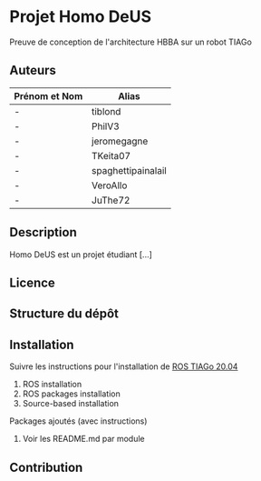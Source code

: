 # Projet Homo DeUS
Preuve de conception de l'architecture HBBA sur un robot TIAGo

## Auteurs
|  Prénom et Nom   |    Alias   |
|------------------|----------|
| - | tiblond |
| - | PhilV3 |
| - | jeromegagne |
| - | TKeita07 |
| - | spaghettipainalail |
| - | VeroAllo |
| - | JuThe72 |

## Description

Homo DeUS est un projet étudiant [...]

## Licence

<!-- - Source code files: [GPLv3](LICENSE_SOURCE_CODE) -->
<!-- - Source code files: [BSD License](LICENSE_SOURCE_CODE) -->
<!-- - Source code files: [Apache](LICENSE_SOURCE_CODE) -->

## Structure du dépôt

## Installation

Suivre les instructions pour l'installation de [ROS TIAGo 20.04](http://wiki.ros.org/Robots/TIAGo/Tutorials/Installation/InstallUbuntuAndROS)
1. ROS installation
2. ROS packages installation
3. Source-based installation

Packages ajoutés (avec instructions)
1. Voir les README.md par module

<!-- ## Structure du dépôt (Transformations)
ocumentation 
images 
ros 
 behaviors 
   discuss (eclatement du dossier audio_package) 
   handle (anciennement préhension) 
   navigate (anciennement NavSelector) 
   talk (eclatement du dossier audio_package) 
   turn_around (anciennement BaseRotate) 
 homodeus 
   hbba_state 
   homodeus_library 
     python/homodeus_library 
   homodeus_msgs/msg 
   homodeus_hbba_lite 
     include/homodeus_hbba_lite 
     src 
 perceptions 
   detection (anciennement Vision) 
     python 
       detection.py 
       PrepareMsgObjectsDetection.py 
     src/pseudo_detection.cpp 
   robot_pose (anciennement perception_pose) 
 scenarios 
   approche_client 
     launch 
     launch_all_nodes.bash 
 tests 
   launch 
   python/approche_client 
 utils 
   cnn (provient du dossier pseudo_detection) 
     yolo/object_detection_package* 
   chatbots (provient du dossier audio_package) 
     rasa_serveur 
   hbba_lite* 
   maps (provient du dossier homodeus_common) 
     3it_introlab_P2-2007 
   speech_recognition (provient du dossier audio_package) 
     vosk-model-small-en-us-0.15 
   worlds (provient du dossier homodeus_common) 
     3it_introlab_P2-2007.world 
.gitignore 
.gitmodules 
LICENSE 
README.md
-->

## Contribution
<!-- - IntRoLab 3IT -->

